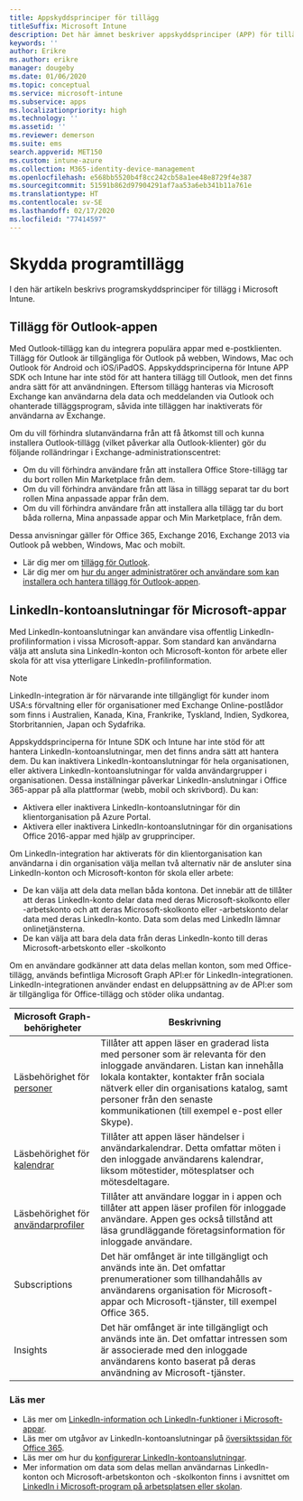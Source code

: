 ```yaml
---
title: Appskyddsprinciper för tillägg
titleSuffix: Microsoft Intune
description: Det här ämnet beskriver appskyddsprinciper (APP) för tillägg.
keywords: ''
author: Erikre
ms.author: erikre
manager: dougeby
ms.date: 01/06/2020
ms.topic: conceptual
ms.service: microsoft-intune
ms.subservice: apps
ms.localizationpriority: high
ms.technology: ''
ms.assetid: ''
ms.reviewer: demerson
ms.suite: ems
search.appverid: MET150
ms.custom: intune-azure
ms.collection: M365-identity-device-management
ms.openlocfilehash: e568bb5520b4f8cc242cb58a1ee48e8729f4e387
ms.sourcegitcommit: 51591b862d97904291af7aa53a6eb341b11a761e
ms.translationtype: HT
ms.contentlocale: sv-SE
ms.lasthandoff: 02/17/2020
ms.locfileid: "77414597"
---
```

# <a name="protecting-application-extensions"></a>Skydda programtillägg

I den här artikeln beskrivs programskyddsprinciper för tillägg i Microsoft Intune.

## <a name="add-ins-for-outlook-app"></a>Tillägg för Outlook-appen

Med Outlook-tillägg kan du integrera populära appar med e-postklienten. Tillägg för Outlook är tillgängliga för Outlook på webben, Windows, Mac och Outlook för Android och iOS/iPadOS. Appskyddsprinciperna för Intune APP SDK och Intune har inte stöd för att hantera tillägg till Outlook, men det finns andra sätt för att användningen. Eftersom tillägg hanteras via Microsoft Exchange kan användarna dela data och meddelanden via Outlook och ohanterade tilläggsprogram, såvida inte tilläggen har inaktiverats för användarna av Exchange.

Om du vill förhindra slutanvändarna från att få åtkomst till och kunna installera Outlook-tillägg (vilket påverkar alla Outlook-klienter) gör du följande rolländringar i Exchange-administrationscentret:

- Om du vill förhindra användare från att installera Office Store-tillägg tar du bort rollen Min Marketplace från dem.
- Om du vill förhindra användare från att läsa in tillägg separat tar du bort rollen Mina anpassade appar från dem.
- Om du vill förhindra användare från att installera alla tillägg tar du bort båda rollerna, Mina anpassade appar och Min Marketplace, från dem.

Dessa anvisningar gäller för Office 365, Exchange 2016, Exchange 2013 via Outlook på webben, Windows, Mac och mobilt.

- Lär dig mer om [tillägg för Outlook](https://technet.microsoft.com/library/jj943753(v=exchg.150).aspx).
- Lär dig mer om [hur du anger administratörer och användare som kan installera och hantera tillägg för Outlook-appen](https://technet.microsoft.com/library/jj943754(v=exchg.150).aspx).

## <a name="linkedin-account-connections-for-microsoft-apps"></a>LinkedIn-kontoanslutningar för Microsoft-appar

Med LinkedIn-kontoanslutningar kan användare visa offentlig LinkedIn-profilinformation i vissa Microsoft-appar. Som standard kan användarna välja att ansluta sina LinkedIn-konton och Microsoft-konton för arbete eller skola för att visa ytterligare LinkedIn-profilinformation. 

> [!NOTE]
> LinkedIn-integration är för närvarande inte tillgängligt för kunder inom USA:s förvaltning eller för organisationer med Exchange Online-postlådor som finns i Australien, Kanada, Kina, Frankrike, Tyskland, Indien, Sydkorea, Storbritannien, Japan och Sydafrika.

Appskyddsprinciperna för Intune SDK och Intune har inte stöd för att hantera LinkedIn-kontoanslutningar, men det finns andra sätt att hantera dem. Du kan inaktivera LinkedIn-kontoanslutningar för hela organisationen, eller aktivera LinkedIn-kontoanslutningar för valda användargrupper i organisationen. Dessa inställningar påverkar LinkedIn-anslutningar i Office 365-appar på alla plattformar (webb, mobil och skrivbord). Du kan:

- Aktivera eller inaktivera LinkedIn-kontoanslutningar för din klientorganisation på Azure Portal. 
- Aktivera eller inaktivera LinkedIn-kontoanslutningar för din organisations Office 2016-appar med hjälp av grupprinciper.

Om LinkedIn-integration har aktiverats för din klientorganisation kan användarna i din organisation välja mellan två alternativ när de ansluter sina LinkedIn-konton och Microsoft-konton för skola eller arbete: 

- De kan välja att dela data mellan båda kontona. Det innebär att de tillåter att deras LinkedIn-konto delar data med deras Microsoft-skolkonto eller -arbetskonto och att deras Microsoft-skolkonto eller -arbetskonto delar data med deras LinkedIn-konto. Data som delas med LinkedIn lämnar onlinetjänsterna. 
- De kan välja att bara dela data från deras LinkedIn-konto till deras Microsoft-arbetskonto eller -skolkonto

Om en användare godkänner att data delas mellan konton, som med Office-tillägg, används befintliga Microsoft Graph API:er för LinkedIn-integrationen. LinkedIn-integrationen använder endast en deluppsättning av de API:er som är tillgängliga för Office-tillägg och stöder olika undantag.


|Microsoft Graph-behörigheter  |Beskrivning  |
|---------|---------|
|Läsbehörighet för [personer](https://developer.microsoft.com/graph/docs/concepts/permissions_reference#people-permissions)     |Tillåter att appen läser en graderad lista med personer som är relevanta för den inloggade användaren. Listan kan innehålla lokala kontakter, kontakter från sociala nätverk eller din organisations katalog, samt personer från den senaste kommunikationen (till exempel e-post eller Skype).         |
|Läsbehörighet för [kalendrar](https://developer.microsoft.com/graph/docs/concepts/permissions_reference#calendars-permissions)     |Tillåter att appen läser händelser i användarkalendrar. Detta omfattar möten i den inloggade användarens kalendrar, liksom mötestider, mötesplatser och mötesdeltagare.         |
|Läsbehörighet för [användarprofiler](https://developer.microsoft.com/graph/docs/concepts/permissions_reference#user-permissions)     |Tillåter att användare loggar in i appen och tillåter att appen läser profilen för inloggade användare. Appen ges också tillstånd att läsa grundläggande företagsinformation för inloggade användare.         |
|Subscriptions     |Det här omfånget är inte tillgängligt och används inte än. Det omfattar prenumerationer som tillhandahålls av användarens organisation för Microsoft-appar och Microsoft-tjänster, till exempel Office 365.         |
|Insights     |Det här omfånget är inte tillgängligt och används inte än. Det omfattar intressen som är associerade med den inloggade användarens konto baserat på deras användning av Microsoft-tjänster.         |

### <a name="learn-more"></a>Läs mer

- Läs mer om [LinkedIn-information och LinkedIn-funktioner i Microsoft-appar](https://go.microsoft.com/fwlink/?linkid=850740).
- Läs mer om utgåvor av LinkedIn-kontoanslutningar på [översiktssidan för Office 365](https://products.office.com/en-US/business/office-365-roadmap?filters=%26freeformsearch=linkedin#abc). 
- Läs mer om hur du [konfigurerar LinkedIn-kontoanslutningar](https://docs.microsoft.com/azure/active-directory/linkedin-integration).
- Mer information om data som delas mellan användarnas LinkedIn-konton och Microsoft-arbetskonton och -skolkonton finns i avsnittet om [LinkedIn i Microsoft-program på arbetsplatsen eller skolan](https://www.linkedin.com/help/linkedin/answer/84077).

